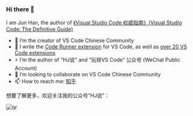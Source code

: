 ### Hi there 👋

I am Jun Han, the author of [《Visual Studio Code 权威指南》(Visual Studio Code: The Definitive Guide)](https://union-click.jd.com/jdc?e=jdext-1265230444582637568-0&p=AyIGZRprFQEaB1UfXhIyVlgNRQQlW1dCFFlQCxxKQgFHRE5XDVULR0UVARoHVR9eEh1LQglGa34KakMQUxgPYltTFxk5bnZ1DitaJlMOHjdVElsXChMGVRxYJQITBlUfXhYBFAZlK1sQMkRpVRpaFAMTAlUeWCUDIgdRE14QABcCUB9bEAAiB10fa8OshtLdpIKlp8St%2B87WpdebrIGl3SUyIgRlQA5BS1cbVRhcEQEQBlAeXhELEQBXHV8SCw4GZRtaFAIbD1YeUxVsE2lVE1sVABcOUBhYJQIiBGVFNRRREgJVH1lGbEhVDBtZSl9LaVwdXhUDEgdlGVoUABA%3D)

- 🔭 I’m the creator of VS Code Chinese Community
- 🌱 I write the [Code Runner extension](https://marketplace.visualstudio.com/items?itemName=formulahendry.code-runner) for VS Code, as well as [over 20 VS Code extensions](https://marketplace.visualstudio.com/search?term=publisher%3A%22Jun%20Han%22&target=VSCode&category=All%20categories&sortBy=Relevance)
- ⚡ I’m the author of “HJ说” and “玩转VS Code” 公众号 (WeChat Public Account)
- 👯 I’m looking to collaborate on VS Code Chinese Community
- 📫 How to reach me: [知乎](https://www.zhihu.com/people/formulahendry)

想要了解更多，欢迎关注我的公众号“HJ说”：

![qr](https://s2.ax1x.com/2019/05/16/E7vSSJ.jpg)

<!--
**formulahendry/formulahendry** is a ✨ _special_ ✨ repository because its `README.md` (this file) appears on your GitHub profile.

Here are some ideas to get you started:

- 🔭 I’m currently working on ...
- 🌱 I’m currently learning ...
- 👯 I’m looking to collaborate on ...
- 🤔 I’m looking for help with ...
- 💬 Ask me about ...
- 📫 How to reach me: ...
- 😄 Pronouns: ...
- ⚡ Fun fact: ...
-->
